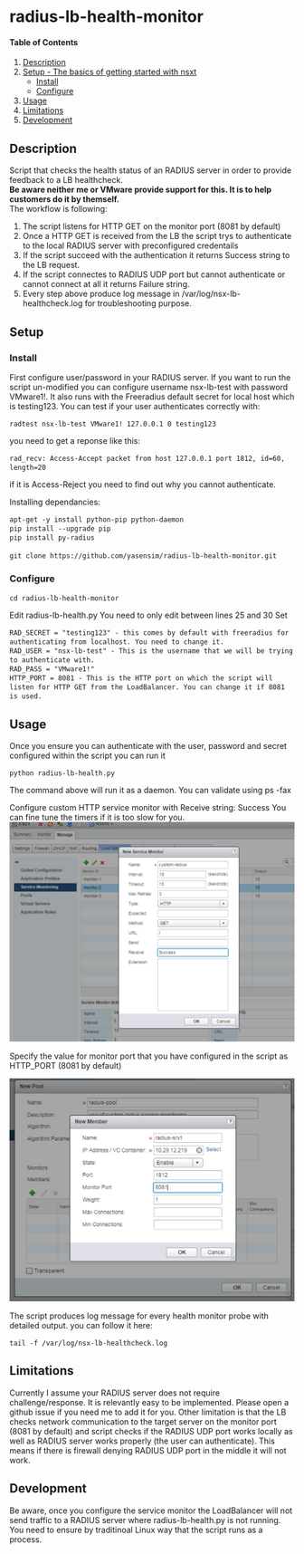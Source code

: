 # radius-lb-health-monitor

#### Table of Contents

1. [Description](#description)
1. [Setup - The basics of getting started with nsxt](#setup)
    * [Install](#Install)
    * [Configure](#Configure)
1. [Usage](#usage)
1. [Limitations](#Limitations)
1. [Development](#development)

## Description

Script that checks the health status of an RADIUS server in order to provide feedback to a LB healthcheck. <br/>
<b>Be aware neither me or VMware provide support for this. It is to help customers do it by themself.</b> <br/>
The workflow is following:
1. The script listens for HTTP GET on the monitor port (8081 by default) <br/>
2. Once a HTTP GET is received from the LB the script trys to authenticate to the local RADIUS server with preconfigured credentails <br/>
3. If the script succeed with the authentication it returns Success string to the LB request. <br/>
4. If the script connectes to RADIUS UDP port but cannot authenticate or cannot connect at all it returns Failure string. <br/>
5. Every step above produce log message in /var/log/nsx-lb-healthcheck.log for troubleshooting purpose. <br/>

## Setup

### Install

First configure user/password in your RADIUS server. If you want to run the script un-modified you can configure username nsx-lb-test with password VMware1!.
It also runs with the Freeradius default secret for local host which is testing123.
You can test if your user authenticates correctly with:
```
radtest nsx-lb-test VMware1! 127.0.0.1 0 testing123
```
you need to get a reponse like this:
```
rad_recv: Access-Accept packet from host 127.0.0.1 port 1812, id=60, length=20
```
if it is Access-Reject you need to find out why you cannot authenticate.

Installing dependancies:
```
apt-get -y install python-pip python-daemon
pip install --upgrade pip
pip install py-radius

git clone https://github.com/yasensim/radius-lb-health-monitor.git
```



### Configure
```
cd radius-lb-health-monitor
```
Edit radius-lb-health.py
You need to only edit between lines 25 and 30
Set
``` 
RAD_SECRET = "testing123" - this comes by default with freeradius for authenticating from localhost. You need to change it.
RAD_USER = "nsx-lb-test" - This is the username that we will be trying to authenticate with.
RAD_PASS = "VMware1!" 
HTTP_PORT = 8081 - This is the HTTP port on which the script will listen for HTTP GET from the LoadBalancer. You can change it if 8081 is used.
```

## Usage

Once you ensure you can authenticate with the user, password and secret configured within the script you can run it 
```
python radius-lb-health.py
```
The command above will run it as a daemon. You can validate using ps -fax

Configure custom HTTP service monitor with Receive string: Success
You can fine tune the timers if it is too slow for you.
<img src="screenshots/screenshot1.png"/>

Specify the value for monitor port that you have configured in the script as HTTP_PORT (8081 by default)

<img src="screenshots/screenshot2.png"/>



The script produces log message for every health monitor probe with detailed output.
you can follow it here:
```
tail -f /var/log/nsx-lb-healthcheck.log
```

## Limitations

Currently I assume your RADIUS server does not require challenge/response. It is relevantly easy to be implemented. Please open a github issue if you need me to add it for you.
Other limitation is that the LB checks network communication to the target server on the monitor port (8081 by default) and script checks if the RADIUS UDP port works locally
as well as RADIUS server works properly (the user can authenticate). This means if there is firewall denying RADIUS UDP port in the middle it will not work.

## Development
Be aware, once you configure the service monitor the LoadBalancer will not send traffic to a RADIUS server where radius-lb-health.py is not running. You need to ensure by traditinoal Linux way that the script runs as a process.



